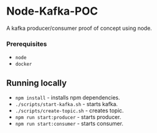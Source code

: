 # Node-Kafka-POC

A kafka producer/consumer proof of concept using node.

### Prerequisites

* `node`
* `docker`

## Running locally

* `npm install` - installs npm dependencies.
* `./scripts/start-kafka.sh` - starts kafka.
* `./scripts/create-topic.sh` - creates topic.
* `npm run start:producer` - starts producer.
* `npm run start:consumer` - starts consumer.
